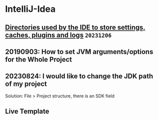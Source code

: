 # IntelliJ-Idea
## [Directories used by the IDE to store settings, caches, plugins and logs](https://intellij-support.jetbrains.com/hc/en-us/articles/206544519-Directories-used-by-the-IDE-to-store-settings-caches-plugins-and-logs) `20231206`

## 20190903: How to set JVM arguments/options for the Whole Project 

## 20230824: I would like to change the JDK path of my project
Solution: File > Project structure, there is an SDK field
## Live Template

